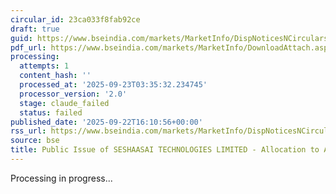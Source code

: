 ```yaml
---
circular_id: 23ca033f8fab92ce
draft: true
guid: https://www.bseindia.com/markets/MarketInfo/DispNoticesNCirculars.aspx?Noticeid={3F3A3B72-6B84-49BE-B51B-4FDD472480C2}&noticeno=20250922-58&dt=09/22/2025&icount=58&totcount=58&flag=0
pdf_url: https://www.bseindia.com/markets/MarketInfo/DownloadAttach.aspx?id=20250922-58&attachedId=dc5d289d-dce6-444d-850b-84b0bb72bf47
processing:
  attempts: 1
  content_hash: ''
  processed_at: '2025-09-23T03:35:32.234745'
  processor_version: '2.0'
  stage: claude_failed
  status: failed
published_date: '2025-09-22T16:10:56+00:00'
rss_url: https://www.bseindia.com/markets/MarketInfo/DispNoticesNCirculars.aspx?Noticeid={3F3A3B72-6B84-49BE-B51B-4FDD472480C2}&noticeno=20250922-58&dt=09/22/2025&icount=58&totcount=58&flag=0
source: bse
title: Public Issue of SESHAASAI TECHNOLOGIES LIMITED - Allocation to Anchor Investors.
---
```


Processing in progress...